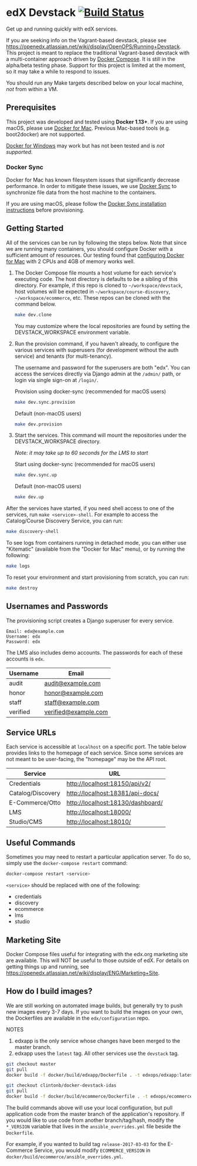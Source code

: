 # edX Devstack [![Build Status](https://travis-ci.org/edx/devstack.svg?branch=master)](https://travis-ci.org/edx/devstack)

Get up and running quickly with edX services.

If you are seeking info on the Vagrant-based devstack, please see
<https://openedx.atlassian.net/wiki/display/OpenOPS/Running+Devstack>.  This
project is meant to replace the traditional Vagrant-based devstack with a
multi-container approach driven by [Docker Compose][]. It is still in the
alpha/beta testing phase. Support for this project is limited at the moment, so
it may take a while to respond to issues.

You should run any Make targets described below on your local machine, _not_
from within a VM.


## Prerequisites

This project was developed and tested using **Docker 1.13+**. If you are using
macOS, please use [Docker for Mac][].  Previous Mac-based tools (e.g.
boot2docker) are not supported.

[Docker for Windows][] may work but has not been tested and is _not supported_.


### Docker Sync

Docker for Mac has known filesystem issues that significantly decrease
performance. In order to mitigate these issues, we use [Docker Sync][] to
synchronize file data from the host machine to the containers.

If you are using macOS, please follow the [Docker Sync installation instructions][]
before provisioning.


## Getting Started

All of the services can be run by following the steps below. Note that since we
are running many containers, you should configure Docker with a sufficient
amount of resources. Our testing found that [configuring Docker for Mac][] with
2 CPUs and 4GB of memory works well.

1.  The Docker Compose file mounts a host volume for each service's executing
    code. The host directory is defaults to be a sibling of this directory. For
    example, if this repo is cloned to `~/workspace/devstack`, host volumes
    will be expected in `~/workspace/course-discovery`,
    `~/workspace/ecommerce`, etc. These repos can be cloned with the command
    below.

    ```sh
    make dev.clone
    ```

    You may customize where the local repositories are found by setting the
    DEVSTACK_WORKSPACE environment variable.

2.  Run the provision command, if you haven't already, to configure the various
    services with superusers (for development without the auth service) and
    tenants (for multi-tenancy).

    The username and password for the superusers are both "edx". You can access
    the services directly via Django admin at the `/admin/` path, or login via
    single sign-on at `/login/`.

    Provision using docker-sync (recommended for macOS users)
    ```sh
    make dev.sync.provision
    ```

    Default (non-macOS users)
    ```sh
    make dev.provision
    ```

3.  Start the services. This command will mount the repositories under the
    DEVSTACK_WORKSPACE directory.

    _Note: it may take up to 60 seconds for the LMS to start_

    Start using docker-sync (recommended for macOS users)
    ```sh
    make dev.sync.up
    ```

    Default (non-macOS users)
    ```sh
    make dev.up
    ```

After the services have started, if you need shell access to one of the
services, run `make <service>-shell`. For example to access the
Catalog/Course Discovery Service, you can run:

```sh
make discovery-shell
```

To see logs from containers running in detached mode, you can either use
"Kitematic" (available from the "Docker for Mac" menu), or by running the
following:

```sh
make logs
```

To reset your environment and start provisioning from scratch, you can run:

```sh
make destroy
```


## Usernames and Passwords

The provisioning script creates a Django superuser for every service.

```
Email: edx@example.com
Username: edx
Password: edx
```

The LMS also includes demo accounts. The passwords for each of these accounts
is `edx`.

| Username | Email                |
| -------- | -------------------- |
| audit    | audit@example.com    |
| honor    | honor@example.com    |
| staff    | staff@example.com    |
| verified | verified@example.com |


## Service URLs

Each service is accessible at `localhost` on a specific port. The table below
provides links to the homepage of each service. Since some services are not
meant to be user-facing, the "homepage" may be the API root.

| Service           | URL                                 |
| ----------------- | ----------------------------------- |
| Credentials       | <http://localhost:18150/api/v2/>    |
| Catalog/Discovery | <http://localhost:18381/api-docs/>  |
| E-Commerce/Otto   | <http://localhost:18130/dashboard/> |
| LMS               | <http://localhost:18000/>           |
| Studio/CMS        | <http://localhost:18010/>           |


## Useful Commands

Sometimes you may need to restart a particular application server. To do so,
simply use the ```docker-compose restart``` command:

```sh
docker-compose restart <service>
```

`<service>` should be replaced with one of the following:

* credentials
* discovery
* ecommerce
* lms
* studio

## Marketing Site

Docker Compose files useful for integrating with the edx.org marketing site are available. This will NOT be useful to
those outside of edX. For details on getting things up and running, see
https://openedx.atlassian.net/wiki/display/ENG/Marketing+Site.


## How do I build images?

We are still working on automated image builds, but generally try to push new images every 3-7 days. If you want to
build the images on your own, the Dockerfiles are available in the `edx/configuration` repo.

NOTES

1. edxapp is the only service whose changes have been merged to the master branch.
2. edxapp uses the `latest` tag. All other services use the `devstack` tag.


```sh
git checkout master
git pull
docker build -f docker/build/edxapp/Dockerfile . -t edxops/edxapp:latest
```

```sh
git checkout clintonb/docker-devstack-idas
git pull
docker build -f docker/build/ecommerce/Dockerfile . -t edxops/ecommerce:devstack
```

The build commands above will use your local configuration, but pull application code from the master branch of the
application's repository. If you would like to use code from another branch/tag/hash, modify the `*_VERSION` variable
that lives in the `ansible_overrides.yml` file beside the `Dockerfile`.

For example, if you wanted to build tag `release-2017-03-03` for the E-Commerce Service, you would modify
`ECOMMERCE_VERSION` in `docker/build/ecommerce/ansible_overrides.yml`.

[Docker Compose]: https://docs.docker.com/compose/
[Docker Sync installation instructions]: https://github.com/EugenMayer/docker-sync/wiki/1.-Installation
[Docker Sync]: https://github.com/EugenMayer/docker-sync/wiki
[Docker for Mac]: https://docs.docker.com/docker-for-mac/
[Docker for Windows]: https://docs.docker.com/docker-for-windows/
[OEP-5]: http://open-edx-proposals.readthedocs.io/en/latest/oep-0005.html
[Supervisor]: http://supervisord.org/
[configuring Docker for Mac]: https://docs.docker.com/docker-for-mac/#/advanced
